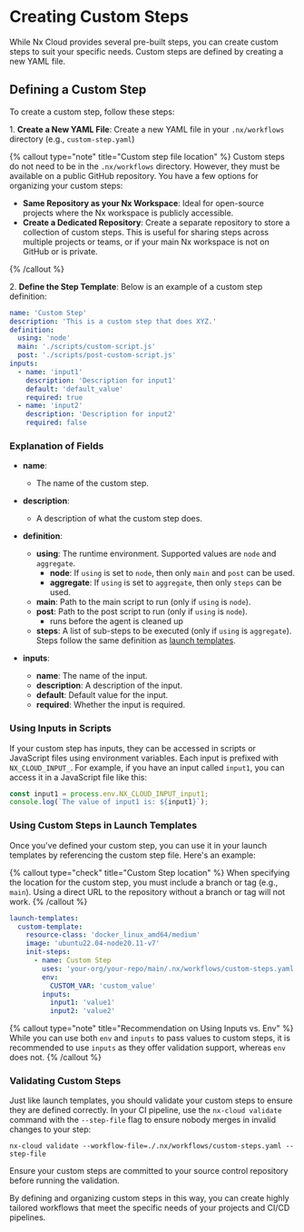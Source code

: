 # Creating Custom Steps

While Nx Cloud provides several pre-built steps, you can create custom steps to suit your specific needs. Custom steps are defined by creating a new YAML file.

## Defining a Custom Step

To create a custom step, follow these steps:

1\. **Create a New YAML File**: Create a new YAML file in your `.nx/workflows` directory (e.g., `custom-step.yaml`)

{% callout type="note" title="Custom step file location" %}
Custom steps do not need to be in the `.nx/workflows` directory. However, they must be available on a public GitHub repository. You have a few options for organizing your custom steps:

- **Same Repository as your Nx Workspace**: Ideal for open-source projects where the Nx workspace is publicly accessible.
- **Create a Dedicated Repository**: Create a separate repository to store a collection of custom steps. This is useful for sharing steps across multiple projects or teams, or if your main Nx workspace is not on GitHub or is private.

{% /callout %}

2\. **Define the Step Template**: Below is an example of a custom step definition:

```yaml {% fileName=".nx/workflows/custom-step.yaml" %}
name: 'Custom Step'
description: 'This is a custom step that does XYZ.'
definition:
  using: 'node'
  main: './scripts/custom-script.js'
  post: './scripts/post-custom-script.js'
inputs:
  - name: 'input1'
    description: 'Description for input1'
    default: 'default_value'
    required: true
  - name: 'input2'
    description: 'Description for input2'
    required: false
```

### Explanation of Fields

- **name**:

  - The name of the custom step.

- **description**:

  - A description of what the custom step does.

- **definition**:

  - **using**: The runtime environment. Supported values are `node` and `aggregate`.
    - **node**: If `using` is set to `node`, then only `main` and `post` can be used.
    - **aggregate**: If `using` is set to `aggregate`, then only `steps` can be used.
  - **main**: Path to the main script to run (only if `using` is `node`).
  - **post**: Path to the post script to run (only if `using` is `node`).
    - runs before the agent is cleaned up
  - **steps**: A list of sub-steps to be executed (only if `using` is `aggregate`). Steps follow the same definition as [launch templates](/ci/reference/launch-templates#launch-template-structure).

- **inputs**:
  - **name**: The name of the input.
  - **description**: A description of the input.
  - **default**: Default value for the input.
  - **required**: Whether the input is required.

### Using Inputs in Scripts

If your custom step has inputs, they can be accessed in scripts or JavaScript files using environment variables. Each input is prefixed with `NX_CLOUD_INPUT_`. For example, if you have an input called `input1`, you can access it in a JavaScript file like this:

```javascript
const input1 = process.env.NX_CLOUD_INPUT_input1;
console.log(`The value of input1 is: ${input1}`);
```

### Using Custom Steps in Launch Templates

Once you've defined your custom step, you can use it in your launch templates by referencing the custom step file. Here's an example:

{% callout type="check" title="Custom Step location" %}
When specifying the location for the custom step, you must include a branch or tag (e.g., `main`). Using a direct URL to the repository without a branch or tag will not work.
{% /callout %}

```yaml {% fileName=".nx/workflows/agents.yaml" %}
launch-templates:
  custom-template:
    resource-class: 'docker_linux_amd64/medium'
    image: 'ubuntu22.04-node20.11-v7'
    init-steps:
      - name: Custom Step
        uses: 'your-org/your-repo/main/.nx/workflows/custom-steps.yaml'
        env:
          CUSTOM_VAR: 'custom_value'
        inputs:
          input1: 'value1'
          input2: 'value2'
```

{% callout type="note" title="Recommendation on Using Inputs vs. Env" %}
While you can use both `env` and `inputs` to pass values to custom steps, it is recommended to use `inputs` as they offer validation support, whereas `env` does not.
{% /callout %}

### Validating Custom Steps

Just like launch templates, you should validate your custom steps to ensure they are defined correctly. In your CI pipeline, use the `nx-cloud validate` command with the `--step-file` flag to ensure nobody merges in invalid changes to your step:

```shell
nx-cloud validate --workflow-file=./.nx/workflows/custom-steps.yaml --step-file
```

Ensure your custom steps are committed to your source control repository before running the validation.

By defining and organizing custom steps in this way, you can create highly tailored workflows that meet the specific needs of your projects and CI/CD pipelines.
